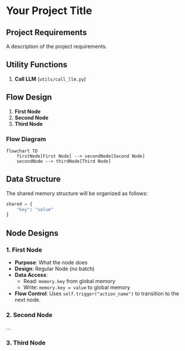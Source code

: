 # Your Project Title

## Project Requirements
A description of the project requirements. 

## Utility Functions

1. **Call LLM** (`utils/call_llm.py`)

## Flow Design

1. **First Node**
2. **Second Node**
3. **Third Node**

### Flow Diagram

```mermaid
flowchart TD
    firstNode[First Node] --> secondNode[Second Node]
    secondNode --> thirdNode[Third Node]
```

## Data Structure

The shared memory structure will be organized as follows:

```python
shared = {
    "key": "value"
}
```

## Node Designs

### 1. First Node
- **Purpose**: What the node does
- **Design**: Regular Node (no batch)
- **Data Access**:
  - Read: `memory.key` from global memory
  - Write: `memory.key = value` to global memory
- **Flow Control**: Uses `self.trigger("action_name")` to transition to the next node.

### 2. Second Node
...

### 3. Third Node
